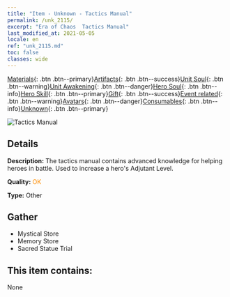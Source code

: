 ```yaml
---
title: "Item - Unknown - Tactics Manual"
permalink: /unk_2115/
excerpt: "Era of Chaos  Tactics Manual"
last_modified_at: 2021-05-05
locale: en
ref: "unk_2115.md"
toc: false
classes: wide
---
```

 [Materials](/Items/){: .btn .btn--primary}[Artifacts](/Items/Artifacts/){: .btn .btn--success}[Unit Soul](/Items/UnitSoul/){: .btn .btn--warning}[Unit Awakening](/Items/UnitAwakening/){: .btn .btn--danger}[Hero Soul](/Items/HeroSoul/){: .btn .btn--info}[Hero Skill](/Items/HeroSkill/){: .btn .btn--primary}[Gift](/Items/Gift/){: .btn .btn--success}[Event related](/Items/Events/){: .btn .btn--warning}[Avatars](/Items/Avatars/){: .btn .btn--danger}[Consumables](/Items/Consumables/){: .btn .btn--info}[Unknown](/Items/Unknown/){: .btn .btn--primary}

 ![Tactics Manual](/images/t/i_994013.png)

## Details
 **Description:** The tactics manual contains advanced knowledge for helping heroes in battle. Used to increase a hero's Adjutant Level.

 **Quality:** <span style="color: #FF8C00">OK</span>

 **Type:** Other

## Gather

*    Mystical Store 
*    Memory Store 
*    Sacred Statue Trial 

## This item contains:

  None


